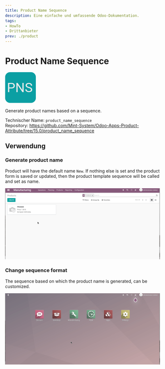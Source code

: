 ```yaml
---
title: Product Name Sequence
description: Eine einfache und umfassende Odoo-Dokumentation.
tags:
- HowTo
- Drittanbieter
prev: ./product
---
```

# Product Name Sequence
![](attachments/icon_product_name_sequence.png)

Generate product names based on a sequence.

Technischer Name: `product_name_sequence`\
Repository: <https://github.com/Mint-System/Odoo-Apps-Product-Attribute/tree/15.0/product_name_sequence>

## Verwendung

### Generate product name

Product will have the default name `New`. If nothing else is set and the product form is saved or updated, then the product template sequence will be called and set as name.

![Odoo App Product Name Sequence Generate](attachments/Odoo%20App%20Product%20Name%20Sequence%20Generate.gif)

### Change sequence format

The sequence based on which the product name is generated, can be customized.

![Odoo App Product Name Sequence Update](attachments/Odoo%20App%20Product%20Name%20Sequence%20Update.gif)